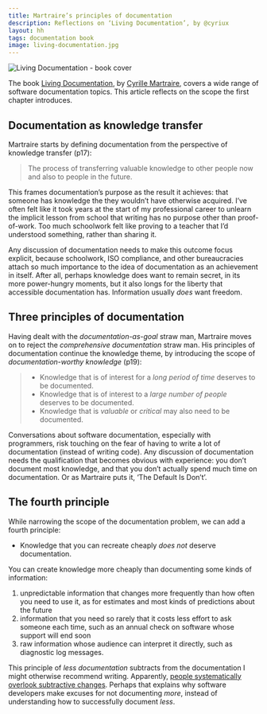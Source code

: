 ```yaml
---
title: Martraire’s principles of documentation
description: Reflections on ‘Living Documentation’, by @cyriux
layout: hh
tags: documentation book
image: living-documentation.jpg
---
```


![Living Documentation - book cover](living-documentation.jpg)

The book [Living Documentation](https://www.pearson.com/us/higher-education/program/Martraire-Living-Documentation-Continuous-Knowledge-Sharing-by-Design/PGM1724668.html),
by [Cyrille Martraire](http://cyrille.martraire.com/about/),
covers a wide range of software documentation topics.
This article reflects on the scope the first chapter introduces.

## Documentation as knowledge transfer

Martraire starts by defining documentation from the perspective of knowledge transfer (p17):

> The process of transferring valuable knowledge to other people now and also to people in the future.

This frames documentation’s purpose as the result it achieves: that someone has knowledge the they wouldn’t have otherwise acquired.
I’ve often felt like it took years at the start of my professional career to unlearn the implicit lesson from school that writing has no purpose other than proof-of-work.
Too much schoolwork felt like proving to a teacher that I’d understood something, rather than sharing it.

Any discussion of documentation needs to make this outcome focus explicit, because schoolwork, ISO compliance, and other bureaucracies attach so much importance to the idea of documentation as an achievement in itself.
After all, perhaps knowledge does want to remain secret, in its more power-hungry moments, but it also longs for the liberty that accessible documentation has.
Information usually _does_ want freedom.

## Three principles of documentation

Having dealt with the _documentation-as-goal_ straw man, Martraire moves on to reject the _comprehensive documentation_ straw man.
His principles of documentation continue the knowledge theme, by introducing the scope of _documentation-worthy knowledge_ (p19):

> * Knowledge that is of interest for a _long period of time_ deserves to be documented.
> * Knowledge that is of interest to a _large number of people_ deserves to be documented.
> * Knowledge that is _valuable_ or _critical_ may also need to be documented.

Conversations about software documentation, especially with programmers, risk touching on the fear of having to write a lot of documentation (instead of writing code).
Any discussion of documentation needs the qualification that becomes obvious with experience:
you don’t document most knowledge, and that you don’t actually spend much time on documentation.
Or as Martraire puts it, ‘The Default Is Don’t’.

## The fourth principle

While narrowing the scope of the documentation problem, we can add a fourth principle:

* Knowledge that you can recreate cheaply _does not_ deserve documentation.

You can create knowledge more cheaply than documenting some kinds of information:

1. unpredictable information that changes more frequently than how often you need to use it, as for estimates and most kinds of predictions about the future
2. information that you need so rarely that it costs less effort to ask someone each time, such as an annual check on software whose support will end soon
3. raw information whose audience can interpret it directly, such as diagnostic log messages.

This principle of _less documentation_ subtracts from the documentation I might otherwise recommend writing.
Apparently, [people systematically overlook subtractive changes](https://www.nature.com/articles/s41586-021-03380-y).
Perhaps that explains why software developers make excuses for not documenting _more_, instead of understanding how to successfully document _less_.
